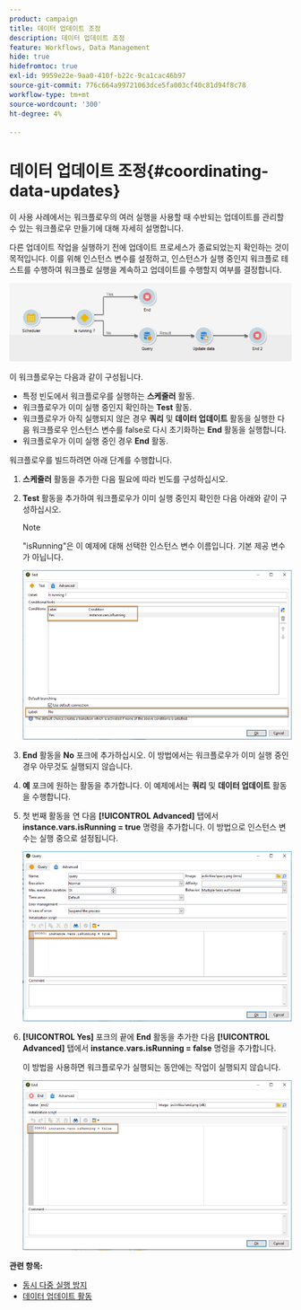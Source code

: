 ```yaml
---
product: campaign
title: 데이터 업데이트 조정
description: 데이터 업데이트 조정
feature: Workflows, Data Management
hide: true
hidefromtoc: true
exl-id: 9959e22e-9aa0-410f-b22c-9ca1cac46b97
source-git-commit: 776c664a99721063dce5fa003cf40c81d94f8c78
workflow-type: tm+mt
source-wordcount: '300'
ht-degree: 4%

---
```


# 데이터 업데이트 조정{#coordinating-data-updates}



이 사용 사례에서는 워크플로우의 여러 실행을 사용할 때 수반되는 업데이트를 관리할 수 있는 워크플로우 만들기에 대해 자세히 설명합니다.

다른 업데이트 작업을 실행하기 전에 업데이트 프로세스가 종료되었는지 확인하는 것이 목적입니다. 이를 위해 인스턴스 변수를 설정하고, 인스턴스가 실행 중인지 워크플로 테스트를 수행하여 워크플로 실행을 계속하고 업데이트를 수행할지 여부를 결정합니다.

![](assets/uc_dataupdate_wkf.png)

이 워크플로우는 다음과 같이 구성됩니다.

* 특정 빈도에서 워크플로우를 실행하는 **스케줄러** 활동.
* 워크플로우가 이미 실행 중인지 확인하는 **Test** 활동.
* 워크플로우가 아직 실행되지 않은 경우 **쿼리** 및 **데이터 업데이트** 활동을 실행한 다음 워크플로우 인스턴스 변수를 false로 다시 초기화하는 **End** 활동을 실행합니다.
* 워크플로우가 이미 실행 중인 경우 **End** 활동.

워크플로우를 빌드하려면 아래 단계를 수행합니다.

1. **스케줄러** 활동을 추가한 다음 필요에 따라 빈도를 구성하십시오.
1. **Test** 활동을 추가하여 워크플로우가 이미 실행 중인지 확인한 다음 아래와 같이 구성하십시오.

   >[!NOTE]
   >
   >&quot;isRunning&quot;은 이 예제에 대해 선택한 인스턴스 변수 이름입니다. 기본 제공 변수가 아닙니다.

   ![](assets/uc_dataupdate_test.png)

1. **End** 활동을 **No** 포크에 추가하십시오. 이 방법에서는 워크플로우가 이미 실행 중인 경우 아무것도 실행되지 않습니다.
1. **예** 포크에 원하는 활동을 추가합니다. 이 예제에서는 **쿼리** 및 **데이터 업데이트** 활동을 수행합니다.
1. 첫 번째 활동을 연 다음 **[!UICONTROL Advanced]** 탭에서 **instance.vars.isRunning = true** 명령을 추가합니다. 이 방법으로 인스턴스 변수는 실행 중으로 설정됩니다.

   ![](assets/uc_dataupdate_query.png)

1. **[!UICONTROL Yes]** 포크의 끝에 **End** 활동을 추가한 다음 **[!UICONTROL Advanced]** 탭에서 **instance.vars.isRunning = false** 명령을 추가합니다.

   이 방법을 사용하면 워크플로우가 실행되는 동안에는 작업이 실행되지 않습니다.

   ![](assets/uc_dataupdate_end.png)

**관련 항목:**

* [동시 다중 실행 방지](monitoring-workflow-execution.md#preventing-simultaneous-multiple-executions)
* [데이터 업데이트 활동](update-data.md)
